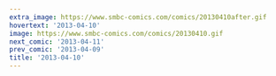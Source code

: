 ```yaml
---
extra_image: https://www.smbc-comics.com/comics/20130410after.gif
hovertext: '2013-04-10'
image: https://www.smbc-comics.com/comics/20130410.gif
next_comic: '2013-04-11'
prev_comic: '2013-04-09'
title: '2013-04-10'
---
```


